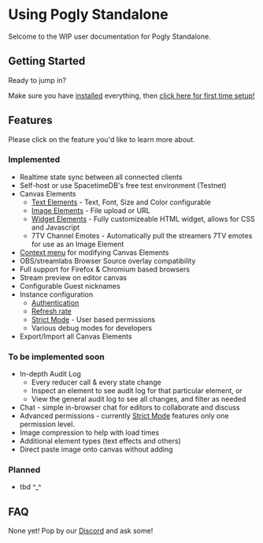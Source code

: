 # Using Pogly Standalone

Selcome to the WIP user documentation for Pogly Standalone.

## Getting Started
Ready to jump in? 

Make sure you have [installed](../install.md) everything, then [click here for first time setup!](./firstTimeSetup.md)

## Features

Please click on the feature you'd like to learn more about.

### Implemented

- Realtime state sync between all connected clients
- Self-host or use SpacetimeDB's free test environment (Testnet)
- Canvas Elements
    - [Text Elements](./textElement.md) - Text, Font, Size and Color configurable
    - [Image Elements](./imageElement.md) - File upload or URL
    - [Widget Elements](./widgetElement.md) - Fully customizeable HTML widget, allows for CSS and Javascript
    - 7TV Channel Emotes - Automatically pull the streamers 7TV emotes for use as an Image Element
- [Context menu](./contextMenu.md) for modifying Canvas Elements
- OBS/streamlabs Browser Source overlay compatibility
- Full support for Firefox & Chromium based browsers
- Stream preview on editor canvas
- Configurable Guest nicknames
- Instance configuration
    - [Authentication](./authentication.md)
    - [Refresh rate](./refreshRate.md)
    - [Strict Mode](./strictMode.md) - User based permissions
    - Various debug modes for developers
- Export/Import all Canvas Elements

### To be implemented soon
- In-depth Audit Log
    - Every reducer call & every state change
    - Inspect an element to see audit log for that particular element, or
    - View the general audit log to see all changes, and filter as needed
- Chat - simple in-browser chat for editors to collaborate and discuss
- Advanced permissions - currently [Strict Mode](./strictMode.md) features only one permission level.
- Image compression to help with load times
- Additional element types (text effects and others)
- Direct paste image onto canvas without adding

### Planned
- tbd ^_^

## FAQ

None yet! Pop by our [Discord](#) and ask some!
